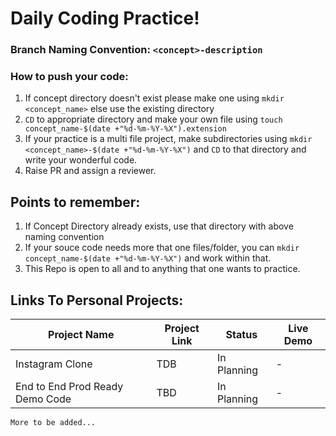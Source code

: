 # Daily Coding Practice!
### Branch Naming Convention: `<concept>-description`
### How to push your code: 
  1. If concept directory doesn't exist please make one using `mkdir <concept_name>` else use the existing directory
  2. `CD` to appropriate directory and make your own file using `touch concept_name-$(date +"%d-%m-%Y-%X").extension`
  3. If your practice is a multi file project, make subdirectories using `mkdir <concept_name>-$(date +"%d-%m-%Y-%X")` and `CD` to that directory and write your wonderful code.
  4. Raise PR and assign a reviewer.

## Points to remember:
1. If Concept Directory already exists, use that directory with above naming convention
2. If your souce code needs more that one files/folder, you can `mkdir concept_name-$(date +"%d-%m-%Y-%X")` and work within that.
3. This Repo is open to all and to anything that one wants to practice.

## Links To Personal Projects:
| Project Name | Project Link | Status | Live Demo |
|----------|----------|----------|----------|
| Instagram Clone   | TDB | In Planning | -
| End to End Prod Ready Demo Code  | TBD | In Planning | -



`More to be added...`

